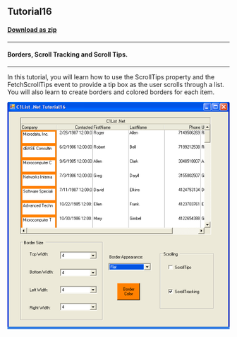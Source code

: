 ## Tutorial16
#### [Download as zip](https://grapecity.github.io/DownGit/#/home?url=https://github.com/GrapeCity/ComponentOne-WinForms-Samples/tree/master/NetFramework\List\VB\Tutorials\Tutorial16)
____
#### Borders, Scroll Tracking and Scroll Tips.
____
In this tutorial, you will learn how to use the ScrollTips property and the FetchScrollTips event to provide a tip box as the user scrolls through a list.
You will also learn to create borders and colored borders for each item.

![screenshot](screenshot.png)
